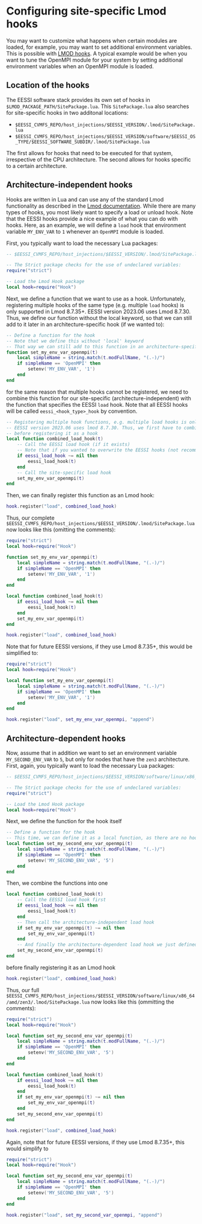 # Configuring site-specific Lmod hooks
You may want to customize what happens when certain modules are loaded, for example, you may want to set additional environment variables. This is possible with [LMOD hooks](https://lmod.readthedocs.io/en/latest/170_hooks.html). A typical example would be when you want to tune the OpenMPI module for your system by setting additional environment variables when an OpenMPI module is loaded.


## Location of the hooks
The EESSI software stack provides its own set of hooks in `$LMOD_PACKAGE_PATH/SitePackage.lua`. This `SitePackage.lua` also searches for site-specific hooks in two additonal locations:

- `$EESSI_CVMFS_REPO/host_injections/$EESSI_VERSION/.lmod/SitePackage.lua`
- `$EESSI_CVMFS_REPO/host_injections/$EESSI_VERSION/software/$EESSI_OS_TYPE/$EESSI_SOFTWARE_SUBDIR/.lmod/SitePackage.lua`

The first allows for hooks that need to be executed for that system, irrespective of the CPU architecture. The second allows for hooks specific to a certain architecture.

## Architecture-independent hooks
Hooks are written in Lua and can use any of the standard Lmod functionality as described in the [Lmod documentation](https://lmod.readthedocs.io/en/latest/170_hooks.html). While there are many types of hooks, you most likely want to specify a load or unload hook. Note that the EESSI hooks provide a nice example of what you can do with hooks. Here, as an example, we will define a `load` hook that environment variable `MY_ENV_VAR` to `1` whenever an `OpenMPI` module is loaded.

First, you typically want to load the necessary Lua packages:
```lua
-- $EESSI_CVMFS_REPO/host_injections/$EESSI_VERSION/.lmod/SitePackage.lua

-- The Strict package checks for the use of undeclared variables:
require("strict")

-- Load the Lmod Hook package
local hook=require("Hook")
```

Next, we define a function that we want to use as a hook. Unfortunately, registering multiple hooks of the same type (e.g. multiple `load` hooks) is only supported in Lmod 8.7.35+. EESSI version 2023.06 uses Lmod 8.7.30. Thus, we define our function without the local keyword, so that we can still add to it later in an architecture-specific hook (if we wanted to):

```lua
-- Define a function for the hook
-- Note that we define this without 'local' keyword
-- That way we can still add to this function in an architecture-specific hook
function set_my_env_var_openmpi(t)
    local simpleName = string.match(t.modFullName, "(.-)/")
    if simpleName == 'OpenMPI' then
        setenv('MY_ENV_VAR', '1')
    end
end
```

for the same reason that multiple hooks cannot be registered, we need to combine this function for our site-specific (architecture-independent) with the function that specifies the EESSI `load` hook. Note that all EESSI hooks will be called `eessi_<hook_type>_hook` by convention.

```lua
-- Registering multiple hook functions, e.g. multiple load hooks is only supported in Lmod 8.7.35+
-- EESSI version 2023.06 uses lmod 8.7.30. Thus, we first have to combine all functions into a single one,
-- before registering it as a hook
local function combined_load_hook(t)
    -- Call the EESSI load hook (if it exists)
    -- Note that if you wanted to overwrite the EESSI hooks (not recommended!), you would ommit this
    if eessi_load_hook ~= nil then
        eessi_load_hook(t)
    end
    -- Call the site-specific load hook
    set_my_env_var_openmpi(t)
end
```

Then, we can finally register this function as an Lmod hook:

```lua
hook.register("load", combined_load_hook)
```

Thus, our complete `$EESSI_CVMFS_REPO/host_injections/$EESSI_VERSION/.lmod/SitePackage.lua` now looks like this (omitting the comments):

```lua
require("strict")
local hook=require("Hook")

function set_my_env_var_openmpi(t)
    local simpleName = string.match(t.modFullName, "(.-)/")
    if simpleName == 'OpenMPI' then
        setenv('MY_ENV_VAR', '1')
    end
end

local function combined_load_hook(t)
    if eessi_load_hook ~= nil then
        eessi_load_hook(t)
    end
    set_my_env_var_openmpi(t)
end

hook.register("load", combined_load_hook)
```

Note that for future EESSI versions, if they use Lmod 8.7.35+, this would be simplified to:

```lua
require("strict")
local hook=require("Hook")

local function set_my_env_var_openmpi(t)
    local simpleName = string.match(t.modFullName, "(.-)/")
    if simpleName == 'OpenMPI' then
        setenv('MY_ENV_VAR', '1')
    end
end

hook.register("load", set_my_env_var_openmpi, "append")
```

## Architecture-dependent hooks
Now, assume that in addition we want to set an environment variable `MY_SECOND_ENV_VAR` to `5`, but only for nodes that have the `zen3` architecture. First, again, you typically want to load the necessary Lua packages:

```lua
-- $EESSI_CVMFS_REPO/host_injections/$EESSI_VERSION/software/linux/x86_64/amd/zen3/.lmod/SitePackage.lua

-- The Strict package checks for the use of undeclared variables:
require("strict")

-- Load the Lmod Hook package
local hook=require("Hook")
```

Next, we define the function for the hook itself

```lua
-- Define a function for the hook
-- This time, we can define it as a local function, as there are no hooks more specific than this 
local function set_my_second_env_var_openmpi(t)
    local simpleName = string.match(t.modFullName, "(.-)/")
    if simpleName == 'OpenMPI' then
        setenv('MY_SECOND_ENV_VAR', '5')
    end
end
```

Then, we combine the functions into one

```lua
local function combined_load_hook(t)
    -- Call the EESSI load hook first
    if eessi_load_hook ~= nil then
        eessi_load_hook(t)
    end
    -- Then call the architecture-independent load hook
    if set_my_env_var_openmpi(t) ~= nil then
        set_my_env_var_openmpi(t)
    end
    -- And finally the architecture-dependent load hook we just defined
    set_my_second_env_var_openmpi(t)
end
```

before finally registering it as an Lmod hook

```lua
hook.register("load", combined_load_hook)
```

Thus, our full `$EESSI_CVMFS_REPO/host_injections/$EESSI_VERSION/software/linux/x86_64/amd/zen3/.lmod/SitePackage.lua` now looks like this (ommitting the comments):

```lua
require("strict")
local hook=require("Hook")

local function set_my_second_env_var_openmpi(t)
    local simpleName = string.match(t.modFullName, "(.-)/")
    if simpleName == 'OpenMPI' then
        setenv('MY_SECOND_ENV_VAR', '5')
    end
end

local function combined_load_hook(t)
    if eessi_load_hook ~= nil then
        eessi_load_hook(t)
    end
    if set_my_env_var_openmpi(t) ~= nil then
        set_my_env_var_openmpi(t)
    end
    set_my_second_env_var_openmpi(t)
end

hook.register("load", combined_load_hook)
```

Again, note that for future EESSI versions, if they use Lmod 8.7.35+, this would simplify to

```lua
require("strict")
local hook=require("Hook")

local function set_my_second_env_var_openmpi(t)
    local simpleName = string.match(t.modFullName, "(.-)/")
    if simpleName == 'OpenMPI' then
        setenv('MY_SECOND_ENV_VAR', '5')
    end
end

hook.register("load", set_my_second_var_openmpi, "append")
```
